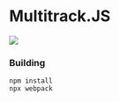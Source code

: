 # Multitrack.JS

[![](https://raw.githubusercontent.com/Ponywka/multitrack.js/master/screenshot.png)](https://bronyru.info/%D1%81%D1%82%D0%B0%D1%84%D1%84/%D0%B2%D0%B8%D0%B4%D0%B5%D0%BE/EG/OriginalMovie/)

### Building
```
npm install
npx webpack
```
